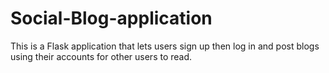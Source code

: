 # Social-Blog-application
This is a Flask application that lets users sign up then log in and post blogs using their accounts for other users to read.
